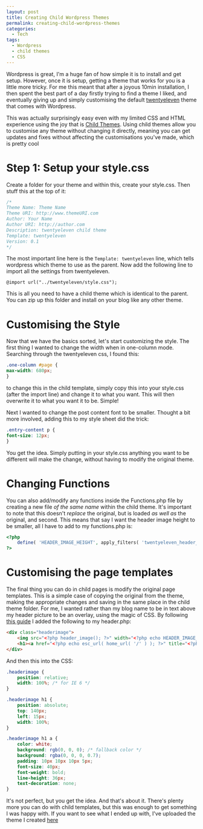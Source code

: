 ```yaml
---
layout: post
title: Creating Child Wordpress Themes
permalink: creating-child-wordpress-themes
categories:
  - Tech
tags:
  - Wordpress
  - child themes
  - CSS
---
```


Wordpress is great, I'm a huge fan of how simple it is to install and get setup.
However, once it is setup, getting a theme that works for you is a little more
tricky. For me this meant that after a joyous 10min installation, I then spent
the best part of a day firstly trying to find a theme I liked, and eventually
giving up and simply customising the default
[twentyeleven](http://theme.wordpress.com/themes/twentyeleven/) theme that comes
with Wordpress.

This was actually surprisingly easy even with my limited CSS and HTML experience
using the joy that is <a href="http://codex.wordpress.org/Child_Themes">Child
Themes</a>. Using child themes allow you to customise any theme without changing
it directly, meaning you can get updates and fixes without affecting the
customisations you've made, which is pretty cool

<!--more-->

# Step 1: Setup your style.css

Create a folder for your theme and within this, create your style.css. Then
stuff this at the top of it:

```css
/*
Theme Name: Theme Name
Theme URI: http://www.themeURI.com
Author: Your Name
Author URI: http://author.com
Description: twentyeleven child theme
Template: twentyeleven
Version: 0.1
*/
```

The most important line here is the `Template: twentyeleven` line, which tells
wordpress which theme to use as the parent. Now add the following line to import
all the settings from twentyeleven.

```
@import url("../twentyeleven/style.css");
```

This is all you need to have a child theme which is identical to the parent. You
can zip up this folder and install on your blog like any other theme.

# Customising the Style

Now that we have the basics sorted, let's start customizing the style. The first
thing I wanted to change the width when in one-column mode. Searching through
the twentyeleven css, I found this:

```css
.one-column #page {
max-width: 680px;
}
```

to change this in the child template, simply copy this into your style.css
(after the import line) and change it to what you want. This will then overwrite
it to what you want it to be. Simple!

Next I wanted to change the post content font to be smaller. Thought a bit more
involved, adding this to my style sheet did the trick:

```css
.entry-content p {
font-size: 12px;
}
```

You get the idea. Simply putting in your style.css anything you want to be
different will make the change, without having to modify the original theme.

# Changing Functions

You can also add/modify any functions inside the Functions.php file by creating
a new file *of the same name* within the child theme. It's important to note
that this doesn't _replace_ the original, but is loaded _as well as_ the
original, and second. This means that say I want the header image height to be
smaller, all I have to add to my functions.php is:

```php
<?php
    define( 'HEADER_IMAGE_HEIGHT', apply_filters( 'twentyeleven_header_image_height', 200 ) );
?>
```

# Customising the page templates

The final thing you can do in child pages is modify the original page templates.
This is a simple case of copying the original from the theme, making the
appropriate changes and saving in the same place in the child theme folder. For
me, I wanted rather than my blog name to be in text above my header picture to
be an overlay, using the magic of CSS. By following
[this guide](http://css-tricks.com/3118-text-blocks-over-image/) I added the
following to my header.php:

```html
<div class="headerimage">
    <img src="<?php header_image(); ?>" width="<?php echo HEADER_IMAGE_WIDTH; ?>" height="<?php echo HEADER_IMAGE_HEIGHT; ?>" alt="" /></p>
    <h1><a href="<?php echo esc_url( home_url( '/' ) ); ?>" title="<?php echo esc_attr( get_bloginfo( 'name', 'display' ) ); ?>" rel="home"><?php bloginfo( 'name' ); ?></a></h1>
</div>
```

And then this into the CSS:

```css
.headerimage {
    position: relative;
    width: 100%; /* for IE 6 */
}

.headerimage h1 {
    position: absolute;
    top: 140px;
    left: 15px;
    width: 100%;
}

.headerimage h1 a {
    color: white;
    background: rgb(0, 0, 0); /* fallback color */
    background: rgba(0, 0, 0, 0.7);
    padding: 10px 10px 10px 5px;
    font-size: 40px;
    font-weight: bold;
    line-height: 36px;
    text-decoration: none;
}
```

It's not perfect, but you get the idea. And that's about it. There's plenty more
you can do with child templates, but this was enough to get something I was
happy with. If you want to see what I ended up with, I've uploaded the theme I
created [here](/uploads/posts/creating-child-wordpress-themes/tomward.zip)
